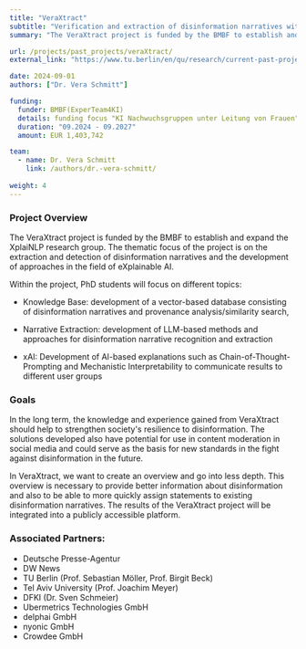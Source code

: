 ```yaml
---
title: "VeraXtract"
subtitle: "Verification and extraction of disinformation narratives with individualized explanations"
summary: "The VeraXtract project is funded by the BMBF to establish and expand the XplaiNLP research group. The thematic focus is on gaining a better understanding of disinformation narratives. The goal is to create a comprehensive overview of misinformation and disinformation in order to make it easier for citizens to access this information."

url: /projects/past_projects/veraXtract/
external_link: "https://www.tu.berlin/en/qu/research/current-past-projects/laufende-projekte/veraxtract"

date: 2024-09-01
authors: ["Dr. Vera Schmitt"]

funding:
  funder: BMBF(ExperTeam4KI)
  details: funding focus "KI Nachwuchsgruppen unter Leitung von Frauen" 
  duration: "09.2024 - 09.2027"
  amount: EUR 1,403,742 

team:
  - name: Dr. Vera Schmitt
    link: /authors/dr.-vera-schmitt/
    
weight: 4
---
```


### Project Overview
The VeraXtract project is funded by the BMBF to establish and expand the XplaiNLP research group. The thematic focus of the project is on the extraction and detection of disinformation narratives and the development of approaches in the field of eXplainable AI.

Within the project, PhD students will focus on different topics:
- Knowledge Base: development of a vector-based database consisting of disinformation narratives and provenance analysis/similarity search,

- Narrative Extraction: development of LLM-based methods and approaches for disinformation narrative recognition and extraction

- xAI: Development of AI-based explanations such as Chain-of-Thought-Prompting and Mechanistic Interpretability to communicate results to different user groups

### Goals
In the long term, the knowledge and experience gained from VeraXtract should help to strengthen society's resilience to disinformation. The solutions developed also have potential for use in content moderation in social media and could serve as the basis for new standards in the fight against disinformation in the future.

In VeraXtract, we want to create an overview and go into less depth. This overview is necessary to provide better information about disinformation and also to be able to more quickly assign statements to existing disinformation narratives. The results of the VeraXtract project will be integrated into a publicly accessible platform.

### Associated Partners:

- Deutsche Presse-Agentur
- DW News
- TU Berlin (Prof. Sebastian Möller, Prof. Birgit Beck)
- Tel Aviv University (Prof. Joachim Meyer)
- DFKI (Dr. Sven Schmeier)
- Ubermetrics Technologies GmbH
- delphai GmbH
- nyonic GmbH
- Crowdee GmbH
